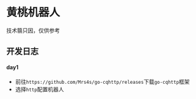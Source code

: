 # 黄桃机器人

技术篛只因，仅供参考

## 开发日志

#### day1

- 前往`https://github.com/Mrs4s/go-cqhttp/releases`下载`go-cqhttp`框架
- 选择`http`配置机器人